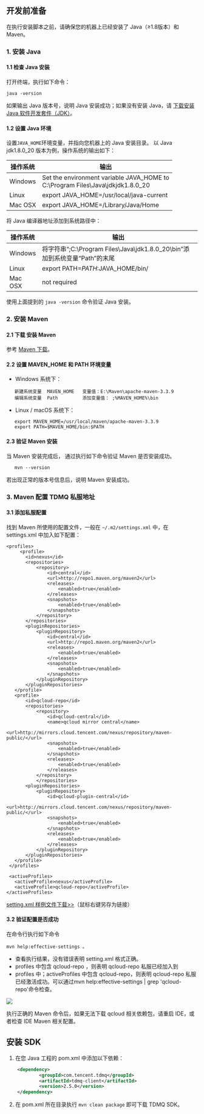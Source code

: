 ## 开发前准备
在执行安装脚本之前，请确保您的机器上已经安装了 Java（≥1.8版本）和 Maven。

### 1. 安装 Java
#### 1.1 检查 Java 安装
打开终端，执行如下命令：
```
java -version
```
如果输出 Java 版本号，说明 Java 安装成功；如果没有安装 Java，请 [下载安装 Java 软件开发套件（JDK）](http://www.oracle.com/technetwork/java/javase/downloads/index.html)。


#### 1.2 设置 Java 环境
设置`JAVA_HOME`环境变量，并指向您机器上的 Java 安装目录。 
以 Java jdk1.8.0_20 版本为例，操作系统的输出如下：

| 操作系统 | 输出                                                         |
| -------- | ------------------------------------------------------------ |
| Windows  | Set the environment variable JAVA_HOME to <br/>C:\Program Files\Java\jdkjdk1.8.0_20 |
| Linux    | export JAVA_HOME=/usr/local/java-current                     |
| Mac OSX  | export JAVA_HOME=/Library/Java/Home                          |

将 Java 编译器地址添加到系统路径中：

| 操作系统 | 输出                                                         |
| -------- | ------------------------------------------------------------ |
| Windows  | 将字符串“;C:\Program Files\Java\jdk1.8.0_20\bin”添加到系统变量“Path”的末尾 |
| Linux    | export PATH=$PATH:$JAVA_HOME/bin/                              |
| Mac OSX  | not required                                                 |

使用上面提到的 `java -version` 命令验证 Java 安装。

### 2. 安装 Maven 
#### 2.1 下载  安装 Maven 
参考 [Maven 下载](https://maven.apache.org/download.cgi)。

#### 2.2 设置 MAVEN_HOME 和 PATH 环境变量
- Windows 系统下：
```
   新建系统变量  MAVEN_HOME   变量值：E:\Maven\apache-maven-3.3.9
   编辑系统变量  Path         添加变量值： ;%MAVEN_HOME%\bin
```

- Linux / macOS 系统下：
```
   export MAVEN_HOME=/usr/local/maven/apache-maven-3.3.9
   export PATH=$MAVEN_HOME/bin:$PATH
```

#### 2.3 验证 Maven 安装
当 Maven 安装完成后， 通过执行如下命令验证 Maven 是否安装成功。
```
   mvn --version
```
若出现正常的版本号信息后，说明 Maven 安装成功。



### 3. Maven 配置 TDMQ 私服地址 

#### 3.1 添加私服配置

找到 Maven 所使用的配置文件，一般在 `~/.m2/settings.xml` 中，在 settings.xml 中加入如下配置：
```
<profiles>
     <profile>
       <id>nexus</id>
       <repositories>
           <repository>
               <id>central</id>
               <url>http://repo1.maven.org/maven2</url>
               <releases>
                   <enabled>true</enabled>
               </releases>
               <snapshots>
                   <enabled>true</enabled>
               </snapshots>
           </repository>
       </repositories>
       <pluginRepositories>
           <pluginRepository>
               <id>central</id>
               <url>http://repo1.maven.org/maven2</url>
               <releases>
                   <enabled>true</enabled>
               </releases>
               <snapshots>
                   <enabled>true</enabled>
               </snapshots>
           </pluginRepository>
       </pluginRepositories>
   </profile>
   <profile>
       <id>qcloud-repo</id>
       <repositories>
           <repository>
               <id>qcloud-central</id>
               <name>qcloud mirror central</name>
               <url>http://mirrors.cloud.tencent.com/nexus/repository/maven-public/</url>
               <snapshots>
                   <enabled>true</enabled>
               </snapshots>
               <releases>
                   <enabled>true</enabled>
               </releases>
           </repository>
           </repositories>
       <pluginRepositories>
           <pluginRepository>
               <id>qcloud-plugin-central</id>
               <url>http://mirrors.cloud.tencent.com/nexus/repository/maven-public/</url>
               <snapshots>
                   <enabled>true</enabled>
               </snapshots>
               <releases>
                   <enabled>true</enabled>
               </releases>
           </pluginRepository>
       </pluginRepositories>
   </profile>
 </profiles>
      
 <activeProfiles>
   <activeProfile>nexus</activeProfile>
   <activeProfile>qcloud-repo</activeProfile>
</activeProfiles>
```   

[setting.xml 样例文件下载>>](https://main.qcloudimg.com/raw/0e3c73b64c4ec64ae9b16d1a347db462/settings.xml)（鼠标右键另存为链接）

#### 3.2 验证配置是否成功

在命令行执行如下命令
```
mvn help:effective-settings 。
```

- 查看执行结果，没有错误表明 setting.xml 格式正确。
- profiles 中包含 qcloud-repo ，则表明 qcloud-repo 私服已经加入到 
- profiles 中；activeProfiles 中包含 qcloud-repo，则表明 qcloud-repo 私服已经激活成功。可以通过mvn help:effective-settings | grep 'qcloud-repo'命令检查。

![](https://main.qcloudimg.com/raw/43645276539f8a85703f137ae2bb65fc.png)

执行正确的 Maven 命令后，如果无法下载 qcloud 相关依赖包，请重启 IDE，或者检查 IDE Maven 相关配置。

## 安装 SDK

1. 在您 Java 工程的 pom.xml 中添加以下依赖：
```xml
    <dependency>
    		<groupId>com.tencent.tdmq</groupId>
    		<artifactId>tdmq-client</artifactId>
    		<version>2.5.0</version>
    </dependency>
``` 
2. 在 pom.xml 所在目录执行 `mvn clean package` 即可下载 TDMQ SDK。

